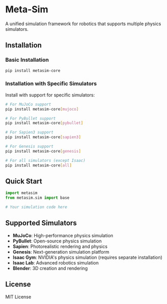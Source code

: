 # Meta-Sim

A unified simulation framework for robotics that supports multiple physics simulators.

## Installation

### Basic Installation

```bash
pip install metasim-core
```

### Installation with Specific Simulators

Install with support for specific simulators:

```bash
# For MuJoCo support
pip install metasim-core[mujoco]

# For PyBullet support
pip install metasim-core[pybullet]

# For Sapien3 support
pip install metasim-core[sapien3]

# For Genesis support
pip install metasim-core[genesis]

# For all simulators (except Isaac)
pip install metasim-core[all]
```


## Quick Start

```python
import metasim
from metasim.sim import base

# Your simulation code here
```

## Supported Simulators

- **MuJoCo**: High-performance physics simulation
- **PyBullet**: Open-source physics simulation
- **Sapien**: Photorealistic rendering and physics
- **Genesis**: Next-generation simulation platform
- **Isaac Gym**: NVIDIA's physics simulation (requires separate installation)
- **Isaac Lab**: Advanced robotics simulation
- **Blender**: 3D creation and rendering

## License

MIT License

